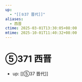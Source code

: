 ```yaml
---
up:
  - "[[⑤37 晋代]]"
aliases:
  - 西晋
ctime: 2025-03-01T13:30:05+08:00
mtime: 2025-10-01T11:40:32+08:00
---
```


# ⑤371 西晋

- up: [[⑤37 晋代]]
